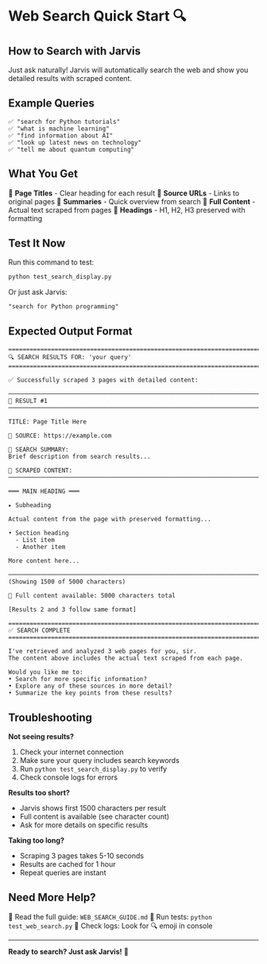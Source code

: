 # Web Search Quick Start 🔍

## How to Search with Jarvis

Just ask naturally! Jarvis will automatically search the web and show you detailed results with scraped content.

## Example Queries

```
✅ "search for Python tutorials"
✅ "what is machine learning"
✅ "find information about AI"
✅ "look up latest news on technology"
✅ "tell me about quantum computing"
```

## What You Get

📄 **Page Titles** - Clear heading for each result
🔗 **Source URLs** - Links to original pages
📝 **Summaries** - Quick overview from search
📖 **Full Content** - Actual text scraped from pages
🎯 **Headings** - H1, H2, H3 preserved with formatting

## Test It Now

Run this command to test:
```bash
python test_search_display.py
```

Or just ask Jarvis:
```
"search for Python programming"
```

## Expected Output Format

```
================================================================================
🔍 SEARCH RESULTS FOR: 'your query'
================================================================================

✅ Successfully scraped 3 pages with detailed content:

────────────────────────────────────────────────────────────────────────────────
📄 RESULT #1
────────────────────────────────────────────────────────────────────────────────

TITLE: Page Title Here

🔗 SOURCE: https://example.com

📝 SEARCH SUMMARY:
Brief description from search results...

📖 SCRAPED CONTENT:
────────────────────────────────────────────────────────────────────────────────

═══ MAIN HEADING ═══

▸ Subheading

Actual content from the page with preserved formatting...

• Section heading
  - List item
  - Another item

More content here...

────────────────────────────────────────────────────────────────────────────────
(Showing 1500 of 5000 characters)

💾 Full content available: 5000 characters total

[Results 2 and 3 follow same format]

================================================================================
✅ SEARCH COMPLETE
================================================================================

I've retrieved and analyzed 3 web pages for you, sir.
The content above includes the actual text scraped from each page.

Would you like me to:
• Search for more specific information?
• Explore any of these sources in more detail?
• Summarize the key points from these results?
```

## Troubleshooting

**Not seeing results?**
1. Check your internet connection
2. Make sure your query includes search keywords
3. Run `python test_search_display.py` to verify
4. Check console logs for errors

**Results too short?**
- Jarvis shows first 1500 characters per result
- Full content is available (see character count)
- Ask for more details on specific results

**Taking too long?**
- Scraping 3 pages takes 5-10 seconds
- Results are cached for 1 hour
- Repeat queries are instant

## Need More Help?

📖 Read the full guide: `WEB_SEARCH_GUIDE.md`
🧪 Run tests: `python test_web_search.py`
📝 Check logs: Look for 🔍 emoji in console

---

**Ready to search? Just ask Jarvis!** 🚀
